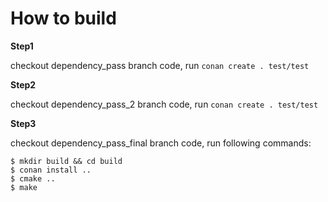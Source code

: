 # How to build
**Step1**

checkout dependency_pass branch code, run `conan create . test/test`

**Step2**

checkout dependency_pass_2 branch code, run `conan create . test/test`

**Step3**

checkout dependency_pass_final branch code, run following commands:
```
$ mkdir build && cd build
$ conan install ..
$ cmake ..
$ make
```
